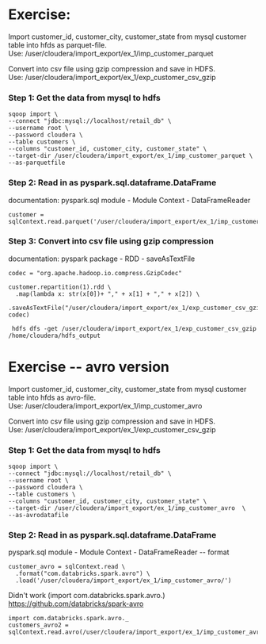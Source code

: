 # Exercise:
Import customer_id, customer_city, customer_state from mysql customer table into hfds as parquet-file.  
Use: /user/cloudera/import_export/ex_1/imp_customer_parquet

Convert into csv file using gzip compression and save in HDFS.  
Use: /user/cloudera/import_export/ex_1/exp_customer_csv_gzip

### Step 1: Get the data from mysql to hdfs  
```
sqoop import \
--connect "jdbc:mysql://localhost/retail_db" \
--username root \
--password cloudera \
--table customers \
--columns "customer_id, customer_city, customer_state" \
--target-dir /user/cloudera/import_export/ex_1/imp_customer_parquet \
--as-parquetfile
```

### Step 2: Read in as pyspark.sql.dataframe.DataFrame
documentation: pyspark.sql module - Module Context - DataFrameReader

```
customer = sqlContext.read.parquet('/user/cloudera/import_export/ex_1/imp_customer_parquet/')
```

### Step 3: Convert into csv file using gzip compression
documentation: pyspark package - RDD - saveAsTextFile

```
codec = "org.apache.hadoop.io.compress.GzipCodec"

customer.repartition(1).rdd \
  .map(lambda x: str(x[0])+ "," + x[1] + "," + x[2]) \
  .saveAsTextFile("/user/cloudera/import_export/ex_1/exp_customer_csv_gzip/", codec)

 hdfs dfs -get /user/cloudera/import_export/ex_1/exp_customer_csv_gzip /home/cloudera/hdfs_output

```

# Exercise  -- avro version

Import customer_id, customer_city, customer_state from mysql customer table into hfds as avro-file.  
Use: /user/cloudera/import_export/ex_1/imp_customer_avro

Convert into csv file using gzip compression and save in HDFS.  
Use: /user/cloudera/import_export/ex_1/exp_customer_csv_gzip

### Step 1: Get the data from mysql to hdfs  
```
sqoop import \
--connect "jdbc:mysql://localhost/retail_db" \
--username root \
--password cloudera \
--table customers \
--columns "customer_id, customer_city, customer_state" \
--target-dir /user/cloudera/import_export/ex_1/imp_customer_avro  \
--as-avrodatafile
```

### Step 2: Read in as pyspark.sql.dataframe.DataFrame
pyspark.sql module - Module Context - DataFrameReader -- format

```
customer_avro = sqlContext.read \
  .format("com.databricks.spark.avro") \
  .load('/user/cloudera/import_export/ex_1/imp_customer_avro/')
```

Didn't work (import com.databricks.spark.avro.)  
https://github.com/databricks/spark-avro
```
import com.databricks.spark.avro._
customers_avro2 = sqlContext.read.avro(/user/cloudera/import_export/ex_1/imp_customer_avro/)
```